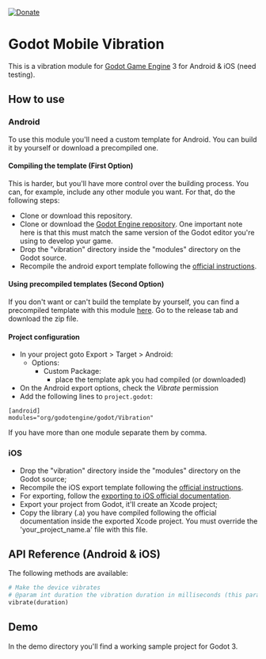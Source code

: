 [![Donate](https://img.shields.io/badge/Donate-PayPal-green.svg)](https://www.paypal.com/cgi-bin/webscr?cmd=_donations&business=3MJE3M4FMJYGN&lc=BR&item_name=Shin%2dNiL%27s%20Github&item_number=Github&currency_code=USD&bn=PP%2dDonationsBF%3abtn_donate_SM%2egif%3aNonHosted)

Godot Mobile Vibration 
==========
This is a vibration module for [Godot Game Engine](https://godotengine.org/) 3 for Android & iOS (need testing).


How to use
----------

### Android
To use this module you'll need a custom template for Android. You can build it by yourself or download a precompiled one. 

#### Compiling the template (First Option)
This is harder, but you'll have more control over the building process. You can, for example, include any other module you want.
For that, do the following steps:
- Clone or download this repository.
- Clone or download the [Godot Engine repository](https://github.com/godotengine/godot/). One important note here is that this must match the same version of the Godot editor you're using to develop your game.
- Drop the "vibration" directory inside the "modules" directory on the Godot source.
- Recompile the android export template following the [official instructions](http://docs.godotengine.org/en/latest/reference/compiling_for_android.html#compiling-export-templates).

#### Using precompiled templates (Second Option)
If you don't want or can't build the template by yourself, you can find a precompiled template with this module [here](https://github.com/Shin-NiL/godot-custom-mobile-template). Go to the release tab and download the zip file.

#### Project configuration
- In your project goto Export > Target > Android:
	- Options:
		- Custom Package:
			- place the template apk you had compiled (or downloaded)
- On the Android export options, check the _Vibrate_ permission			
- Add the following lines to ```project.godot```:

```
[android]
modules="org/godotengine/godot/Vibration"
```
If you have more than one module separate them by comma.

### iOS
- Drop the "vibration" directory inside the "modules" directory on the Godot source;
- Recompile the iOS export template following the [official instructions](http://docs.godotengine.org/en/stable/development/compiling/compiling_for_ios.html).
- For exporting, follow the [exporting to iOS official documentation](http://docs.godotengine.org/en/stable/learning/workflow/export/exporting_for_ios.html). 
- Export your project from Godot, it'll create an Xcode project;
- Copy the library (.a) you have compiled following the official documentation inside the exported Xcode project. You must override the 'your_project_name.a' file with this file.

API Reference (Android & iOS)
-------------

The following methods are available:
```python
# Make the device vibrates
# @param int duration the vibration duration in milliseconds (this parameter is ignored on iOS)
vibrate(duration)

```

Demo
-------------
In the demo directory you'll find a working sample project for Godot 3.


